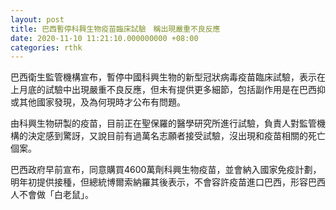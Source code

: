 ```yaml
---
layout: post
title: 巴西暫停科興生物疫苗臨床試驗　稱出現嚴重不良反應
date: 2020-11-10 11:21:10.000000000 +08:00
categories: rthk
---
```


巴西衛生監管機構宣布，暫停中國科興生物的新型冠狀病毒疫苗臨床試驗，表示在上月底的試驗中出現嚴重不良反應，但未有提供更多細節，包括副作用是在巴西抑或其他國家發現，及為何現時才公布有問題。

由科興生物研製的疫苗，目前正在聖保羅的醫學研究所進行試驗，負責人對監管機構的決定感到驚訝，又說目前有過萬名志願者接受試驗，沒出現和疫苗相關的死亡個案。

巴西政府早前宣布，同意購買4600萬劑科興生物疫苗，並會納入國家免疫計劃，明年初提供接種，但總統博爾索納羅其後表示，不會容許疫苗進口巴西，形容巴西人不會做「白老鼠」。
